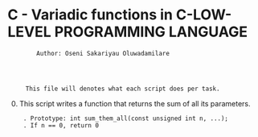 #	  C - Variadic functions in C-LOW-LEVEL PROGRAMMING LANGUAGE




		    Author: Oseni Sakariyau Oluwadamilare




	     This file will denotes what each script does per task.


0. This script writes a function that returns the sum of all its parameters.

    	. Prototype: int sum_them_all(const unsigned int n, ...);
    	. If n == 0, return 0

